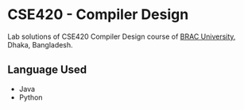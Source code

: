 # CSE420 - Compiler Design

Lab solutions of CSE420 Compiler Design course of [BRAC University,](https://www.bracu.ac.bd/) Dhaka, Bangladesh.

## Language Used
+ Java
+ Python